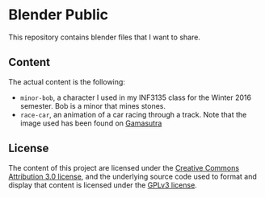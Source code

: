 # Blender Public

This repository contains blender files that I want to share.

## Content

The actual content is the following:

- `minor-bob`, a character I used in my INF3135 class for the Winter 2016
  semester. Bob is a minor that mines stones.
- `race-car`, an animation of a car racing through a track. Note that the image
  used has been found on
  [Gamasutra](http://www.gamasutra.com/view/feature/6477/a_rational_approach_to_racing_game_.php?print=1)

## License

The content of this project are licensed under the [Creative Commons
Attribution 3.0
license](https://creativecommons.org/licenses/by-nc/3.0/us/deed.en_US), and the
underlying source code used to format and display that content is licensed
under the [GPLv3 license](https://www.gnu.org/licenses/gpl-3.0.en.html).
